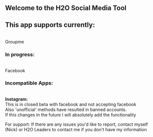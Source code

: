 ## Welcome to the H2O Social Media Tool

<h2>This app supports currently: </h2><br>
Groupme<br>
<h3>In progress: </h3><br>
Facebook <br>

<h3>Incompatible Apps:</h3> <br>
<b>Instagram: </b><br>
This is in closed beta with facebook and not accepting facebook <br>
Also 'unofficial' methods have resulted in banned accounts.<br>
  If this changes in the future I will absolutely add the functionality<br>



For support:
If there are any issues you'd like to report, contact myself (Nick) or H2O Leaders to contact me if you don't have my information

